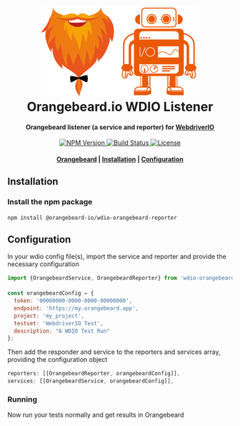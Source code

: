 <h1 align="center">
  <a href="https://github.com/orangebeard-io/webdriver-io-listener">
    <img src="https://raw.githubusercontent.com/orangebeard-io/webdriver-io-listener/master/.github/logo.svg" alt="Orangebeard.io postman Listener" height="200">
  </a>
  <br>Orangebeard.io WDIO Listener<br>
</h1>

<h4 align="center">Orangebeard listener (a service and reporter) for <a href="https://webdriver.io/" target="_blank" rel="noopener">WebdriverIO</a></h4>

<p align="center">
  <a href="https://www.npmjs.com/package/@orangebeard-io/wdio-orangebeard-reporter">
    <img src="https://img.shields.io/npm/v/@orangebeard-io/wdio-orangebeard-reporter.svg?style=flat-square"
      alt="NPM Version" />
  </a>
  <a href="https://github.com/orangebeard-io/webdriver-io-listener/actions">
    <img src="https://img.shields.io/github/workflow/status/orangebeard-io/webdriver-io-listener/release?style=flat-square"
      alt="Build Status" />
  </a>
  <a href="https://github.com/orangebeard-io/webdriver-io-listener/blob/master/LICENSE">
    <img src="https://img.shields.io/github/license/orangebeard-io/webdriver-io-listener?style=flat-square"
      alt="License" />
  </a>
</p>

<div align="center">
  <h4>
    <a href="https://orangebeard.io">Orangebeard</a> |
    <a href="#installation">Installation</a> |
    <a href="#configuration">Configuration</a>
  </h4>
</div>

## Installation

### Install the npm package

```shell
npm install @orangebeard-io/wdio-orangebeard-reporter
```

## Configuration

In your wdio config file(s), import the service and reporter and provide the necessary configuration

```JavaScript
import {OrangebeardService, OrangebeardReporter} from 'wdio-orangebeard-reporter'

const orangebeardConfig = {
  token: '00000000-0000-0000-00000000',
  endpoint: 'https://my.orangebeard.app',
  project: 'my_project',
  testset: 'WebdriverIO Test',	
  description: "A WDIO Test Run"
};
```

Then add the responder and service to the reporters and services array, providing the configuration object

```JavaScript
reporters: [[OrangebeardReporter, orangebeardConfig]],
services: [[OrangebeardService, orangebeardConfig]],
```

### Running

Now run your tests normally and get results in Orangebeard
